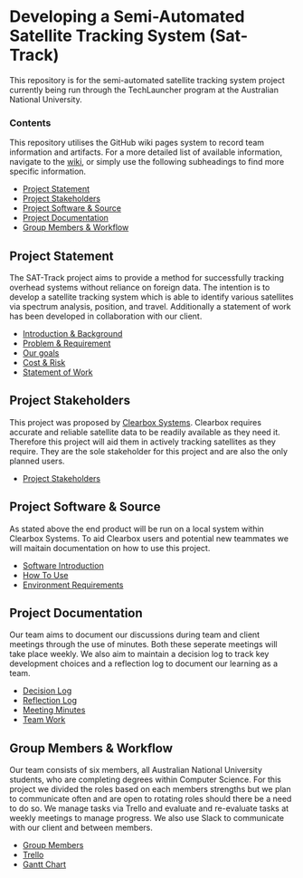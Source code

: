 # Developing a Semi-Automated Satellite Tracking System (Sat-Track)
This repository is for the semi-automated satellite tracking system project currently being run through the TechLauncher program at the Australian National University. 

### Contents
This repository utilises the GitHub wiki pages system to record team information and artifacts. For a more detailed list of available information, navigate to the [wiki](https://github.com/SAT-Techlauncher/SAT-Track/wiki), or simply use the following subheadings to find more specific information.
* [Project Statement](#1)
* [Project Stakeholders](#2)
* [Project Software & Source](#4)
* [Project Documentation](#4)
* [Group Members & Workflow](#5)

## Project Statement <a id="1"></a>
The SAT-Track project aims to provide a method for successfully tracking overhead systems without reliance on foreign data. The intention is to develop a satellite tracking system which is able to identify various satellites via spectrum analysis, position, and travel. Additionally a statement of work has been developed in collaboration with our client.

* [Introduction & Background](https://github.com/SAT-Techlauncher/SAT-Track/wiki/Introduction-&-Background)
* [Problem & Requirement](https://github.com/SAT-Techlauncher/SAT-Track/wiki/Problem-&-Requirements)
* [Our goals](https://github.com/SAT-Techlauncher/SAT-Track/wiki/Our-goals)
* [Cost & Risk](https://github.com/SAT-Techlauncher/SAT-Track/wiki/Cost-&-Risk)
* [Statement of Work](https://github.com/SAT-Techlauncher/SAT-Track/wiki/Statement-of-Work)

## Project Stakeholders
This project was proposed by [Clearbox Systems](http://www.clearboxsystems.com.au/). Clearbox requires accurate and reliable satellite data to be readily available as they need it. Therefore this project will aid them in actively tracking satellites as they require. They are the sole stakeholder for this project and are also the only planned users. 
* [Project Stakeholders](https://github.com/SAT-Techlauncher/SAT-Track/wiki/Project-Stakeholders)

## Project Software & Source <a id="2"></a>
As stated above the end product will be run on a local system within Clearbox Systems. To aid Clearbox users and potential new teammates we will maitain documentation on how to use this project.
* [Software Introduction](https://github.com/SAT-Techlauncher/SAT-Track/wiki/Software-Introduction)
* [How To Use](https://github.com/SAT-Techlauncher/SAT-Track/wiki/How-To-Use)
* [Environment Requirements](https://github.com/SAT-Techlauncher/SAT-Track/wiki/Environment-Requirements)

## Project Documentation <a id="3"></a>
Our team aims to document our discussions during team and client meetings through the use of minutes. Both these seperate meetings will take place weekly. We also aim to maintain a decision log to track key development choices and a reflection log to document our learning as a team. 
* [Decision Log](https://github.com/SAT-Techlauncher/SAT-Track/wiki/Decision-Log)
* [Reflection Log](https://github.com/SAT-Techlauncher/SAT-Track/wiki/Reflection-Log)
* [Meeting Minutes](https://github.com/SAT-Techlauncher/SAT-Track/wiki/Client-Meeting-Minutes)
* [Team Work](https://github.com/SAT-Techlauncher/SAT-Track/wiki/Team-Work)

## Group Members & Workflow <a id="5"></a>
Our team consists of six members, all Australian National University students, who are completing degrees within Computer Science. For this project we divided the roles based on each members strengths but we plan to communicate often and are open to rotating roles should there be a need to do so. We manage tasks via Trello and evaluate and re-evaluate tasks at weekly meetings to manage progress. We also use Slack to communicate with our client and between members.
* [Group Members](https://github.com/SAT-Techlauncher/SAT-Track/wiki/Group-members)
* [Trello](https://trello.com/b/0Rm060eC/satellites-track-system)
* [Gantt Chart](https://github.com/SAT-Techlauncher/SAT-Track/blob/master/Sate_Track%20Gant%20Chart%20version%2018_03_20.xlsx)
